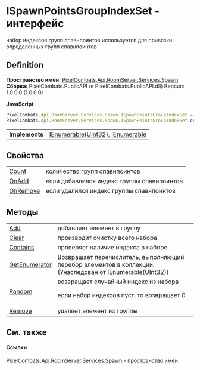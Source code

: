 # ISpawnPointsGroupIndexSet - интерфейс


набор индексов групп спавнпоинтов 
используется для привязки определенных групп спавнпоинтов




## Definition
**Пространство имён:** <a href="0971793b-47eb-58b2-d7a8-6c570042d7d9">PixelCombats.Api.RoomServer.Services.Spawn</a>  
**Сборка:** PixelCombats.PublicAPI (в PixelCombats.PublicAPI.dll) Версия: 1.0.0.0 (1.0.0.0)

**JavaScript**
``` JavaScript
PixelCombats.Api.RoomServer.Services.Spawn.ISpawnPointsGroupIndexSet = function();
PixelCombats.Api.RoomServer.Services.Spawn.ISpawnPointsGroupIndexSet.createInterface('PixelCombats.Api.RoomServer.Services.Spawn.ISpawnPointsGroupIndexSet');
```

<table><tr><td><strong>Implements</strong></td><td><a href="https://learn.microsoft.com/dotnet/api/system.collections.generic.ienumerable-1" target="_blank" rel="noopener noreferrer">IEnumerable</a>(<a href="https://learn.microsoft.com/dotnet/api/system.uint32" target="_blank" rel="noopener noreferrer">UInt32</a>), <a href="https://learn.microsoft.com/dotnet/api/system.collections.ienumerable" target="_blank" rel="noopener noreferrer">IEnumerable</a></td></tr>
</table>



## Свойства
<table>
<tr>
<td><a href="c5470277-60f6-c6ed-6a73-a70838d51086">Count</a></td>
<td>количество групп спавнпоинтов</td></tr>
<tr>
<td><a href="ded7e734-36c2-0b8e-008a-4957cfe03202">OnAdd</a></td>
<td>если добавлился индекс группы спавнпоинтов</td></tr>
<tr>
<td><a href="a31448b3-0b0c-dfd5-79b1-d8bb5a7ddbc9">OnRemove</a></td>
<td>если удалился индекс группы спавнпоинтов</td></tr>
</table>

## Методы
<table>
<tr>
<td><a href="35de0b72-4545-efd3-6173-0b51205faa3f">Add</a></td>
<td>добавляет элемент в группу</td></tr>
<tr>
<td><a href="0c8948f5-fea9-5799-1b64-07197ab7134e">Clear</a></td>
<td>производит очистку всего набора</td></tr>
<tr>
<td><a href="98f6a1a3-1e2b-4698-0b98-38f62cd34055">Contains</a></td>
<td>проверяет наличие индекса в наборе</td></tr>
<tr>
<td><a href="https://learn.microsoft.com/dotnet/api/system.collections.generic.ienumerable-1.getenumerator#system-collections-generic-ienumerable-1-getenumerator" target="_blank" rel="noopener noreferrer">GetEnumerator</a></td>
<td>Возвращает перечислитель, выполняющий перебор элементов в коллекции.<br />(Унаследован от <a href="https://learn.microsoft.com/dotnet/api/system.collections.generic.ienumerable-1" target="_blank" rel="noopener noreferrer">IEnumerable</a>(<a href="https://learn.microsoft.com/dotnet/api/system.uint32" target="_blank" rel="noopener noreferrer">UInt32</a>))</td></tr>
<tr>
<td><a href="2ce4c587-76a7-a01d-7db0-6d03fd1263dc">Random</a></td>
<td>возвращает случайный индекс из набора <p>если набор индексов пуст, то возвращает 0</p></td></tr>
<tr>
<td><a href="223f81b3-bd3a-f124-c2b3-3390dde45252">Remove</a></td>
<td>удаляет элемент из группы</td></tr>
</table>

## См. также


#### Ссылки
<a href="0971793b-47eb-58b2-d7a8-6c570042d7d9">PixelCombats.Api.RoomServer.Services.Spawn - пространство имён</a>  
